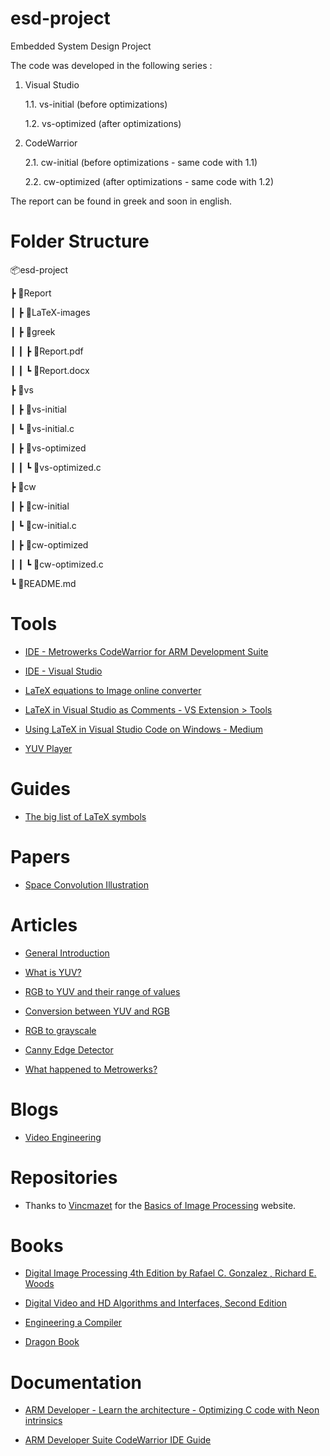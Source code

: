 # esd-project
Embedded System Design Project

The code was developed in the following series :

1. Visual Studio
   
   1.1. vs-initial (before optimizations)

   1.2. vs-optimized (after optimizations)

2. CodeWarrior

   2.1. cw-initial (before optimizations - same code with 1.1)

   2.2. cw-optimized (after optimizations - same code with 1.2)

The report can be found in greek and soon in english.

# Folder Structure

📦esd-project

┣ 📂Report

┃ ┣ 📂LaTeX-images

┃ ┣ 📂greek

┃ ┃ ┣ 📜Report.pdf

┃ ┃ ┗ 📜Report.docx

┣ 📂vs

┃ ┣ 📂vs-initial

┃ ┗ 📜vs-initial.c

┃ ┣ 📂vs-optimized

┃ ┃ ┗ 📜vs-optimized.c

┣ 📂cw

┃ ┣ 📂cw-initial

┃ ┗ 📜cw-initial.c

┃ ┣ 📂cw-optimized

┃ ┃ ┗ 📜cw-optimized.c

┗ 📜README.md

# Tools

 - [IDE - Metrowerks CodeWarrior for ARM Development Suite](http://www.metrowerks.com/)

 - [IDE - Visual Studio](https://visualstudio.microsoft.com/)

 - [LaTeX equations to Image online converter](https://latex2image.joeraut.com/)

 - [LaTeX in Visual Studio as Comments - VS Extension > Tools](https://marketplace.visualstudio.com/items?itemName=vs-publisher-1305558.VsTeXCommentsExtension2022)

 - [Using LaTeX in Visual Studio Code on Windows - Medium](https://guillaumeblanchet.medium.com/using-latex-in-visual-studio-code-on-windows-121032043dad)

 - [YUV Player](https://github.com/Tee0125/yuvplayer)

# Guides

 - [The big list of LaTeX symbols](https://ftp.cc.uoc.gr/mirrors/CTAN/info/symbols/comprehensive/symbols-a4.pdf)

# Papers

 - [Space Convolution Illustration](https://www.researchgate.net/figure/Schematic-illustration-of-a-convolutional-operation-The-convolutional-kernel-shifts-over_fig2_332190148)

# Articles

 - [General Introduction](https://en.wikipedia.org/wiki/Digital_image_processing)

 - [What is YUV?](https://www.pcmag.com/encyclopedia/term/yuv)

 - [RGB to YUV and their range of values](https://dexonsystems.com/blog/rgb-yuv-color-spaces#:~:text=Like%20any%20color%20space%2C%20YUV%20space%20uses%20mathematical,U%20and%20V%20range%20from%20-0.5%20to%200.5.)

 - [Conversion between YUV and RGB](https://www.pcmag.com/encyclopedia/term/yuvrgb-conversion-formulas)

 - [RGB to grayscale](https://www.baeldung.com/cs/convert-rgb-to-grayscale)

 - [Canny Edge Detector](https://en.wikipedia.org/wiki/Canny_edge_detector)

 - [What happened to Metrowerks?](https://theqalead.com/general/what-happened-to-metrowerks/)

# Blogs

 - [Video Engineering](https://poynton.ca/Poynton-video-eng.html)

# Repositories

 - Thanks to [Vincmazet](https://github.com/vincmazet) for the [Basics of Image Processing](https://vincmazet.github.io/bip/) website.

# Books

 - [Digital Image Processing 4th Edition by Rafael C. Gonzalez , Richard E. Woods](https://studylib.net/doc/25705174/digital-image-processing-4th-ed.---r.-gonzalez--r.-woods-...)

 - [Digital Video and HD Algorithms and Interfaces, Second Edition](https://shop.elsevier.com/books/digital-video-and-hd/poynton/978-0-12-391926-7)

 - [Engineering a Compiler](https://shop.elsevier.com/books/engineering-a-compiler/cooper/978-0-12-815412-0)

 - [Dragon Book](https://suif.stanford.edu/dragonbook/)

# Documentation

 - [ARM Developer - Learn the architecture -  Optimizing C code with Neon intrinsics](https://developer.arm.com/documentation/102467/0201?lang=en)

 - [ARM Developer Suite CodeWarrior IDE Guide](https://developer.arm.com/documentation/dui0065/d?lang=en)


